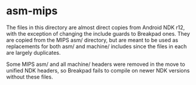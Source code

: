 # asm-mips

The files in this directory are almost direct copies from Android NDK r12, with the exception of
changing the include guards to Breakpad ones. They are copied from the MIPS asm/ directory, but are
meant to be used as replacements for both asm/ and machine/ includes since the files in each are
largely duplicates.

Some MIPS asm/ and all machine/ headers were removed in the move to unified NDK headers, so Breakpad
fails to compile on newer NDK versions without these files.